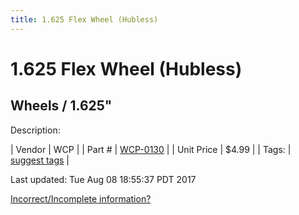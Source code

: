 ```yaml
---
title: 1.625 Flex Wheel (Hubless)
---
```


# 1.625 Flex Wheel (Hubless)
## Wheels / 1.625"
Description: 	 

| Vendor | WCP | 
| Part # | [WCP-0130](http://www.wcproducts.net/WCP-0130) | 
| Unit Price | $4.99 | 
| Tags: | [suggest tags](https://docs.google.com/forms/d/e/1FAIpQLSeWyY8v3RgOty-MyWmh9U0iivNYN_molChYyS-0U-o-kOAv_g/viewform) | 

Last updated: Tue Aug 08 18:55:37 PDT 2017

 [Incorrect/Incomplete information?](https://docs.google.com/forms/d/e/1FAIpQLSeWyY8v3RgOty-MyWmh9U0iivNYN_molChYyS-0U-o-kOAv_g/viewform)